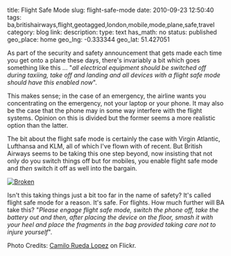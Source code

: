 title: Flight Safe Mode
slug: flight-safe-mode
date: 2010-09-23 12:50:40
tags: ba,britishairways,flight,geotagged,london,mobile,mode,plane,safe,travel
category: blog
link: 
description: 
type: text
has_math: no
status: published
geo_place: home
geo_lng: -0.333344
geo_lat: 51.427051

As part of the security and safety announcement that gets made each time you get onto a plane these days, there's invariably a bit which goes something like this ... "*all electrical equipment should be switched off during taxiing, take off and landing and all devices with a flight safe mode should have this enabled now*".

This makes sense; in the case of an emergency, the airline wants you concentrating on the emergency, not your laptop or your phone. It may also be the case that the phone may in some way interfere with the flight systems. Opinion on this is divided but the former seems a more realistic option than the latter.

<!-- TEASER_END -->

The bit about the flight safe mode is certainly the case with Virgin Atlantic, Lufthansa and KLM, all of which I've flown with of recent. But British Airways seems to be taking this one step beyond, now insisting that not only do you switch things off but for mobiles, you enable flight safe mode and *then* switch it off as well into the bargain.

[![Broken](http://farm4.static.flickr.com/3153/2977363615_bc164e2a2d_d.jpg)](http://www.flickr.com/photos/kozumel/2977363615/ "Broken")

Isn't this taking things just a bit too far in the name of safety? It's called flight safe mode for a reason. It's safe. For flights. How much further will BA take this? "*Please engage flight safe mode, switch the phone off, take the battery out and then, after placing the device on the floor, smash it with your heel and place the fragments in the bag provided taking care not to injure yourself*".


Photo Credits: [Camilo Rueda Lopez](http://www.flickr.com/photos/kozumel/2977363615/ "http://www.flickr.com/photos/kozumel/2977363615/") on Flickr.



